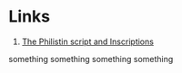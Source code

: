 # Links

1. [The Philistin script and Inscriptions](https://irp-cdn.multiscreensite.com/7b1aa4fb/files/uploaded/Philistine_script_inscriptions.pdf)

something something something something